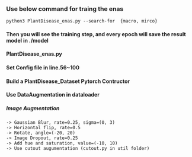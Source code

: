 ### Use below command for traing the enas 

```
python3 PlantDisease_enas.py --search-for  {macro, mirco}
```
#### Then you will see the training step, and every epoch will save the result model in ./model  

#### PlantDisease_enas.py
#### Set Config file in line.56~100
#### Build a PlantDisease_Dataset Pytorch Contructor
#### Use DataAugmentation in dataloader 
##### Image Augmentation
```
-> Gaussian Blur, rate=0.25, sigma=(0, 3)
-> Horizontal flip, rate=0.5
-> Rotate, angle=(-20, 20)
-> Image Dropout, rate=0.25
-> Add hue and saturation, value=(-10, 10)
-> Use cutout augumentation (cutout.py in util folder) 
```
